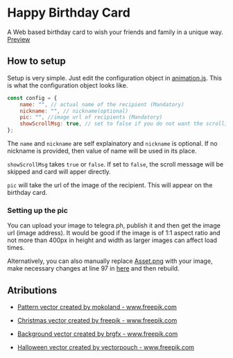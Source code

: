 # Happy Birthday Card

A Web based birthday card to wish your friends and family in a unique way.
</br>
[Preview](https://anshumanmahato.github.io/Happy-Birthday-Card/)

## How to setup

Setup is very simple. Just edit the configuration object in [animation.js](./js/animation.js). This is what the configuration object looks like.

```js
const config = {
    name: "", // actual name of the recipient (Mandatory)
    nickname: "", // nickname(optional)
    pic: "", //image url of recipients (Mandatory)
    showScrollMsg: true, // set to false if you do not want the scrolling message
};

```

The `name` and `nickname` are self explainatory and `nickname` is optional. If no nickname is provided, then value of name will be used in its place.

`showScrollMsg` takes `true` or `false`. If set to `false`, the scroll message will be skipped and card will apper directly.

`pic` will take the url of the image of the recipient. This will appear on the birthday card. 

### Setting up the pic

You can upload your image to telegra.ph, publish it and then get the image url (image address). It would be good if the image is of 1:1 aspect ratio and not more than 400px in height and width as larger images can affect load times.

Alternatively, you can also manually replace [Asset.png](./resources/img/Asset.png) with your image, make necessary changes at line 97 in [here](./scss/_components.scss) and then rebuild.

## Atributions

- <a href='https://www.freepik.com/vectors/pattern'>Pattern vector created by mokoland - www.freepik.com</a>

- <a href='https://www.freepik.com/vectors/christmas'>Christmas vector created by freepik - www.freepik.com</a>
- <a href='https://www.freepik.com/vectors/background'>Background vector created by brgfx - www.freepik.com</a>
- <a href='https://www.freepik.com/vectors/halloween'>Halloween vector created by vectorpouch - www.freepik.com</a>
